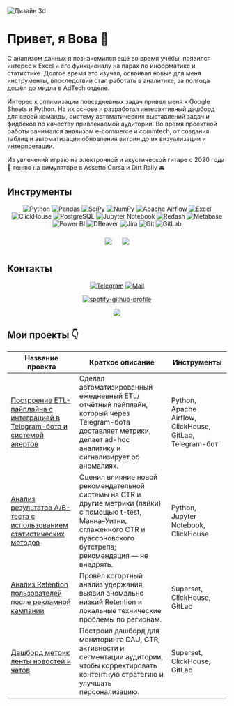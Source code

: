 ![Дизайн 3d](https://github.com/user-attachments/assets/7e2452d1-c969-4d41-984a-799a532ef9e6)

# Привет, я Вова 👋
С анализом данных я познакомился ещё во время учёбы, появился интерес к Excel и его функционалу на парах по информатике и статистике. Долгое время это изучал, осваивал новые для меня инструменты, впоследствии стал работать в аналитике, за полгода дошёл до мидла в AdTech отделе.

Интерес к оптимизации повседневных задач привел меня к Google Sheets и Python. На их основе я разработал интерактивный дэшборд для своей команды, систему автоматических выставлений задач и фидбеков по качеству привлекаемой аудитории. Во время проектной работы занимался анализом e-commerce и commtech, от создания таблиц и автоматизации обновления витрин до их визуализации и интерпретации. 

Из увлечений играю на электронной и акустической гитаре с 2020 года 🎸 гоняю на симуляторе в Assetto Corsa и Dirt Rally 🚘

## Инструменты</h2>

<div align="center">
  
![Python](https://img.shields.io/badge/-Python-0b0038?style=for-the-badge&logo=python&logoColor=3c78a9)
![Pandas](https://img.shields.io/badge/pandas-0b0038?style=for-the-badge&logo=pandas&logoColor=white)
![SciPy](https://img.shields.io/badge/SciPy-0b0038?style=for-the-badge&logo=scipy&logoColor=white)
![NumPy](https://img.shields.io/badge/numpy-0b0038?style=for-the-badge&logo=numpy&logoColor=4c74cc)
![Apache Airflow](https://img.shields.io/badge/Apache%20Airflow-0b0038?style=for-the-badge&logo=Apache%20Airflow&logoColor=e4351d)
![Excel](https://img.shields.io/badge/Excel-0b0038?style=for-the-badge&logo=excel&logo=sql)
![ClickHouse](https://img.shields.io/badge/ClickHouse-0b0038?style=for-the-badge&logo=clickhouse&logoColor=white)
![PostgreSQL](https://img.shields.io/badge/PostgreSQL-0b0038?style=for-the-badge&logo=postgresql&logoColor=336791)
![Jupyter Notebook](https://img.shields.io/badge/Jupyter%20Notebook-0b0038?style=for-the-badge&logo=jupyter&logoColor=F37626)
![Redash](https://img.shields.io/badge/Redash-0b0038?style=for-the-badge&logo=redash&logoColor=white)
![Metabase](https://img.shields.io/badge/Metabase-0b0038?style=for-the-badge&logo=Metabase&logoColor=white)
![Power BI](https://img.shields.io/badge/Power%20BI%20/%20Superset%20/%20Tableau-0b0038?style=for-the-badge&logo=Google%20Analytics&logoColor=white)
![DBeaver](https://img.shields.io/badge/DBeaver-0b0038?style=for-the-badge&logo=DBeaver&logoColor=white)
![Jira](https://img.shields.io/badge/Jira-0b0038?style=for-the-badge&logo=Jira&logoColor=white)
![Git](https://img.shields.io/badge/Git-0b0038?style=for-the-badge&logo=Git&logoColor=white)
![GitLab](https://img.shields.io/badge/GitLab-0b0038?style=for-the-badge&logo=GitLab&logoColor=white)

</div>

<div align="center"">
    <img src="http://github-profile-summary-cards.vercel.app/api/cards/repos-per-language?username=VladimirSulikaev&theme=tokyonight"
      style="margin: 10px;">
    <img src="http://github-profile-summary-cards.vercel.app/api/cards/productive-time?username=VladimirSulikaev&theme=tokyonight&utcOffset=8"
      style="margin: 10px;">
  
</div>

</div>

## Контакты
<div align="center">
  
[![Telegram](https://img.shields.io/badge/Telegram-0b0038?style=for-the-badge&logo=telegram&logoColor=white)](https://t.me/vladimir_sulikaev)
[![Mail](https://img.shields.io/badge/Mail-0b0038?style=for-the-badge&logo=gmail&logoColor=red)](mailto:vladimir@sulikaev.ru)

[![spotify-github-profile](https://spotify-github-profile.kittinanx.com/api/view?uid=31bbafu5yz74iwudcaxcvog6ll5i&cover_image=true&theme=natemoo-re&show_offline=false&background_color=121212&interchange=false&bar_color=53b14f&bar_color_cover=false)](https://github.com/kittinan/spotify-github-profile)

![](https://komarev.com/ghpvc/?username=VladimirSulikaev)

</div>

## Мои проекты 👇

| Название проекта | Краткое описание | Инструменты |
|------------------|------------------|-------------|
| [Построение ETL-пайплайна с интеграцией в Telegram-бота и системой алертов](https://github.com/VladimirSulikaev/telegram-etl-alerts) | Сделал автоматизированный ежедневный ETL/отчётный пайплайн, который через Telegram-бота доставляет метрики, делает ad-hoc аналитику и сигнализирует об аномалиях. | Python, Apache Airflow, ClickHouse, GitLab, Telegram-бот |
| [Анализ результатов A/B-теста с использованием статистических методов](https://github.com/VladimirSulikaev/ab-testing) | Оценил влияние новой рекомендательной системы на CTR и другие метрики (лайки) с помощью t-test, Манна–Уитни, сглаженного CTR и пуассоновского бутстрепа; рекомендация — не внедрять. | Python, Jupyter Notebook, ClickHouse |
| [Анализ Retention пользователей после рекламной кампании](https://github.com/VladimirSulikaev/user-retention-analysis) | Провёл когортный анализ удержания, выявил аномально низкий Retention и локальные технические проблемы по регионам. | Superset, ClickHouse, GitLab |
| [Дашборд метрик ленты новостей и чатов](https://github.com/VladimirSulikaev/superset-news-chat-dashboard) | Построил дашборд для мониторинга DAU, CTR, активности и сегментации аудитории, чтобы корректировать контентную стратегию и улучшать персонализацию. | Superset, ClickHouse, GitLab |


